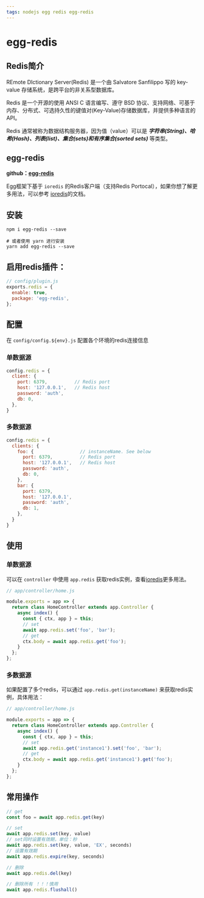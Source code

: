 ```yaml
---
tags: nodejs egg redis egg-redis
---
```


# egg-redis

## Redis简介

REmote DIctionary Server(Redis) 是一个由 Salvatore Sanfilippo 写的 key-value 存储系统，是跨平台的非关系型数据库。

Redis 是一个开源的使用 ANSI C 语言编写、遵守 BSD 协议、支持网络、可基于内存、分布式、可选持久性的键值对(Key-Value)存储数据库，并提供多种语言的 API。

Redis 通常被称为数据结构服务器，因为值（value）可以是 _**字符串(String)、哈希(Hash)、列表(list)、集合(sets)和有序集合(sorted sets)**_ 等类型。

## egg-redis

**github：[egg-redis](https://github.com/eggjs/egg-redis)**

Egg框架下基于 `ioredis` 的Redis客户端（支持Redis Portocal），如果你想了解更多用法，可以参考 [ioredis](https://github.com/luin/ioredis)的文档。

## 安装

```shell
npm i egg-redis --save

# 或者使用 yarn 进行安装
yarn add egg-redis --save
```

## 启用redis插件：

```javascript
// config/plugin.js
exports.redis = {
  enable: true,
  package: 'egg-redis',
};
```

## 配置

在 `config/config.${env}.js` 配置各个环境的redis连接信息

### 单数据源

```javascript
config.redis = {
  client: {
    port: 6379,          // Redis port
    host: '127.0.0.1',   // Redis host
    password: 'auth',
    db: 0,
  },
}
```

### 多数据源

```javascript
config.redis = {
  clients: {
    foo: {                 // instanceName. See below
      port: 6379,          // Redis port
      host: '127.0.0.1',   // Redis host
      password: 'auth',
      db: 0,
    },
    bar: {
      port: 6379,
      host: '127.0.0.1',
      password: 'auth',
      db: 1,
    },
  }
}
```

## 使用

### 单数据源

可以在 `controller` 中使用 `app.redis` 获取redis实例，查看[ioredis](https://github.com/luin/ioredis#basic-usage)更多用法。

```javascript
// app/controller/home.js

module.exports = app => {
  return class HomeController extends app.Controller {
    async index() {
      const { ctx, app } = this;
      // set
      await app.redis.set('foo', 'bar');
      // get
      ctx.body = await app.redis.get('foo');
    }
  };
};
```

### 多数据源

如果配置了多个redis，可以通过 `app.redis.get(instanceName)` 来获取redis实例，具体用法：

```javascript
// app/controller/home.js

module.exports = app => {
  return class HomeController extends app.Controller {
    async index() {
      const { ctx, app } = this;
      // set
      await app.redis.get('instance1').set('foo', 'bar');
      // get
      ctx.body = await app.redis.get('instance1').get('foo');
    }
  };
};
```

## 常用操作

```javascript
// get
const foo = await app.redis.get(key)

// set
await app.redis.set(key, value)
// set同时设置有效期，单位：秒
await app.redis.set(key, value, 'EX', seconds)
// 设置有效期
await app.redis.expire(key, seconds)

// 删除
await app.redis.del(key)

// 删除所有 ！！！慎用
await app.redis.flushall()
```